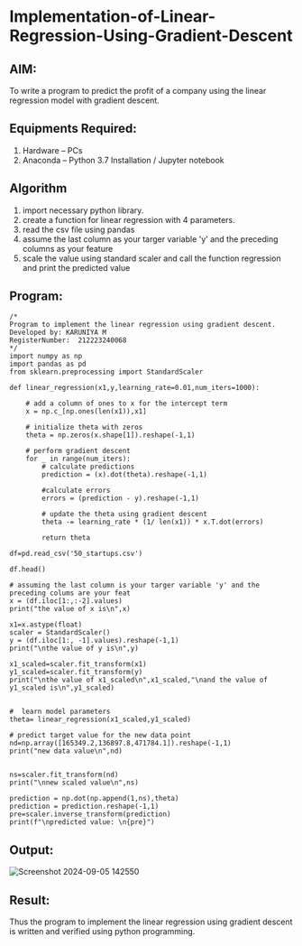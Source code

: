 # Implementation-of-Linear-Regression-Using-Gradient-Descent

## AIM:
To write a program to predict the profit of a company using the linear regression model with gradient descent.

## Equipments Required:
1. Hardware – PCs
2. Anaconda – Python 3.7 Installation / Jupyter notebook

## Algorithm
1. import necessary python library.
2. create a function for linear regression with 4 parameters.
3. read the csv file using pandas
4. assume the last column as your targer variable 'y' and the preceding columns as your feature
5. scale the value using standard scaler and call the function regression and print the predicted value

## Program:
```
/*
Program to implement the linear regression using gradient descent.
Developed by: KARUNIYA M 
RegisterNumber:  212223240068
*/
import numpy as np
import pandas as pd
from sklearn.preprocessing import StandardScaler

def linear_regression(x1,y,learning_rate=0.01,num_iters=1000):
    
    # add a column of ones to x for the intercept term
    x = np.c_[np.ones(len(x1)),x1]
    
    # initialize theta with zeros
    theta = np.zeros(x.shape[1]).reshape(-1,1)
    
    # perform gradient descent
    for _ in range(num_iters):
        # calculate predictions
        prediction = (x).dot(theta).reshape(-1,1)
        
        #calculate errors
        errors = (prediction - y).reshape(-1,1)
        
        # update the theta using gradient descent
        theta -= learning_rate * (1/ len(x1)) * x.T.dot(errors)
        
        return theta

df=pd.read_csv('50_startups.csv')

df.head()

# assuming the last column is your targer variable 'y' and the preceding colums are your feat
x = (df.iloc[1:,:-2].values)
print("the value of x is\n",x)

x1=x.astype(float)
scaler = StandardScaler()
y = (df.iloc[1:, -1].values).reshape(-1,1)
print("\nthe value of y is\n",y)

x1_scaled=scaler.fit_transform(x1)
y1_scaled=scaler.fit_transform(y)
print("\nthe value of x1_scaled\n",x1_scaled,"\nand the value of y1_scaled is\n",y1_scaled)


#  learn model parameters
theta= linear_regression(x1_scaled,y1_scaled)

# predict target value for the new data point
nd=np.array([165349.2,136897.8,471784.1]).reshape(-1,1)
print("new data value\n",nd)


ns=scaler.fit_transform(nd)
print("\nnew scaled value\n",ns)

prediction = np.dot(np.append(1,ns),theta)
prediction = prediction.reshape(-1,1)
pre=scaler.inverse_transform(prediction)
print(f"\npredicted value: \n{pre}")

```

## Output:

![Screenshot 2024-09-05 142550](https://github.com/user-attachments/assets/94e1bd71-cc0a-4fd7-98e7-c5de7793753d)


## Result:
Thus the program to implement the linear regression using gradient descent is written and verified using python programming.
